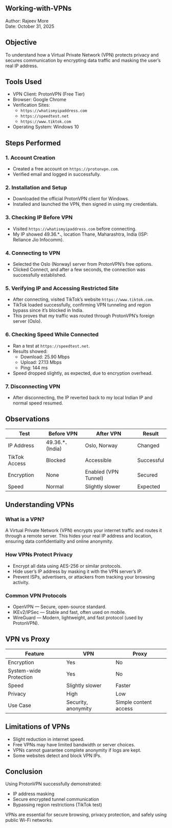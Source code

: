 ## Working-with-VPNs
Author: Rajeev More  
Date: October 31, 2025  

## Objective  
To understand how a Virtual Private Network (VPN) protects privacy and secures communication by encrypting data traffic and masking the user’s real IP address.

## Tools Used  
- VPN Client: ProtonVPN (Free Tier)  
- Browser: Google Chrome  
- Verification Sites:  
  - `https://whatismyipaddress.com`
  - `https://speedtest.net` 
  - `https://www.tiktok.com`
- Operating System: Windows 10  

## Steps Performed  

### 1. Account Creation
- Created a free account on `https://protonvpn.com`.  
- Verified email and logged in successfully.  

### 2. Installation and Setup
- Downloaded the official ProtonVPN client for Windows.  
- Installed and launched the VPN, then signed in using my credentials.  

### 3. Checking IP Before VPN
- Visited `https://whatismyipaddress.com` before connecting.  
- My IP showed 49.36.***.**, location Thane, Maharashtra, India (ISP: Reliance Jio Infocomm).  

### 4. Connecting to VPN
- Selected the Oslo (Norway) server from ProtonVPN’s free options.  
- Clicked Connect, and after a few seconds, the connection was successfully established.  

### 5. Verifying IP and Accessing Restricted Site
- After connecting, visited TikTok’s website `https://www.tiktok.com`.  
- TikTok loaded successfully, confirming VPN tunneling and region bypass since it’s blocked in India.  
- This proves that my traffic was routed through ProtonVPN’s foreign server (Oslo).  

### 6. Checking Speed While Connected
- Ran a test at `https://speedtest.net`.  
- Results showed:  
  - Download: 25.90 Mbps  
  - Upload: 27.13 Mbps  
  - Ping: 144 ms  
- Speed dropped slightly, as expected, due to encryption overhead.  

### 7. Disconnecting VPN
- After disconnecting, the IP reverted back to my local Indian IP and normal speed resumed.  

## Observations  

| Test | Before VPN | After VPN | Result |
|------|-------------|-----------|--------|
| IP Address | 49.36.***.** (India) | Oslo, Norway | Changed  |
| TikTok Access | Blocked | Accessible | Successful |
| Encryption | None | Enabled (VPN Tunnel) | Secured  |
| Speed | Normal | Slightly slower | Expected  |

## Understanding VPNs  

### What is a VPN?
A Virtual Private Network (VPN) encrypts your internet traffic and routes it through a remote server. This hides your real IP address and location, ensuring data confidentiality and online anonymity.

### How VPNs Protect Privacy
- Encrypt all data using AES-256 or similar protocols.  
- Hide user’s IP address by masking it with the VPN server’s IP.  
- Prevent ISPs, advertisers, or attackers from tracking your browsing activity.  

### Common VPN Protocols
- OpenVPN — Secure, open-source standard.  
- IKEv2/IPSec — Stable and fast, often used on mobile.  
- WireGuard — Modern, lightweight, and fast protocol (used by ProtonVPN).  

## VPN vs Proxy  

| Feature | VPN | Proxy |
|----------|-----|-------|
| Encryption |  Yes |  No |
| System-wide Protection |  Yes |  No |
| Speed | Slightly slower | Faster |
| Privacy | High | Low |
| Use Case | Security, anonymity | Simple content access |

## Limitations of VPNs  
- Slight reduction in internet speed.  
- Free VPNs may have limited bandwidth or server choices.  
- VPNs cannot guarantee complete anonymity if logs are kept.  
- Some websites detect and block VPN IPs.  

## Conclusion  
Using ProtonVPN successfully demonstrated:  
- IP address masking  
- Secure encrypted tunnel communication  
- Bypassing region restrictions (TikTok test)  

VPNs are essential for secure browsing, privacy protection, and safely using public Wi-Fi networks.

